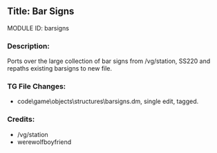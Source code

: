 ## Title: Bar Signs

MODULE ID: barsigns

### Description:

Ports over the large collection of bar signs from /vg/station, SS220 and repaths existing barsigns to new file.

### TG File Changes:

- code\game\objects\structures\barsigns.dm, single edit, tagged.

### Credits:
- /vg/station
- werewolfboyfriend
